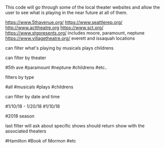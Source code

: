 This code will go through some of the local theater websites and allow the user to see what is playing in the near future at all of them.

https://www.5thavenue.org/
https://www.seattlerep.org/
http://www.acttheatre.org
https://www.sct.org/
https://www.stgpresents.org/   includes moore, paramount, neptune
https://www.villagetheatre.org/   everett and issaquah locations

can filter what's playing by
musicals
plays
childrens

can filter by theater

#5th ave
#paramount
#neptune
#childrens
#etc..

filters by type

#all
#musicals
#plays
#childrens

can filter by date and time

#1/10/18 - 1/20/18
#1/10/18

#2018 season

last filter will ask about specific shows should return show with the associated theaters

#Hamilton
#Book of Mormon
#etc

